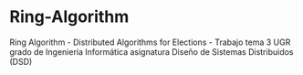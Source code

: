 # Ring-Algorithm
Ring Algorithm - Distributed Algorithms for Elections - Trabajo tema 3 UGR grado de Ingeniería Informática asignatura Diseño de Sistemas Distribuidos (DSD)
